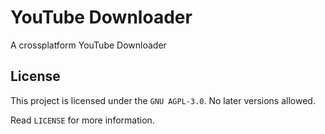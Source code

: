 # YouTube Downloader

A crossplatform YouTube Downloader

## License
This project is licensed under the `GNU AGPL-3.0`. No later versions allowed.

Read `LICENSE` for more information.
